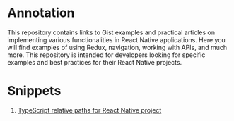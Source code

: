 # Annotation

This repository contains links to Gist examples and practical articles on implementing various functionalities in React Native applications. Here you will find examples of using Redux, navigation, working with APIs, and much more. This repository is intended for developers looking for specific examples and best practices for their React Native projects.


# Snippets

1. [TypeScript relative paths for React Native project](https://gist.github.com/WhidRubeld/31319a5cd4de05bde79ad6e50743f154)
